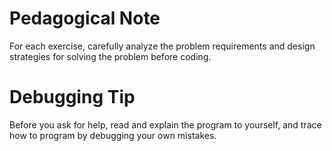 # Pedagogical Note
For each exercise, carefully analyze the problem requirements and design strategies for solving the problem before coding.

# Debugging Tip
Before you ask for help, read and explain the program to yourself, and trace how to program by debugging your own mistakes.
